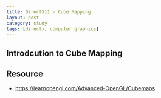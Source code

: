 ```yaml
---
title: DirectX11 - Cube Mapping
layout: post
category: study
tags: [directx, computer graphics]
---
```




## Introdcution to Cube Mapping

## Resource
* https://learnopengl.com/Advanced-OpenGL/Cubemaps